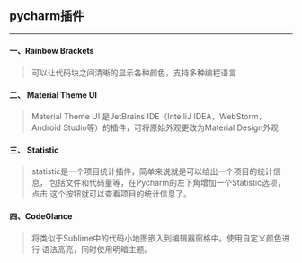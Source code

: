 ## pycharm插件

***
#### 一、Rainbow Brackets
> 可以让代码块之间清晰的显示各种颜色，支持多种编程语言

#### 二、 Material Theme UI
> Material Theme UI 是JetBrains IDE（IntelliJ IDEA，WebStorm，
> Android Studio等）的插件，可将原始外观更改为Material Design外观


#### 三、 Statistic 
>statistic是一个项目统计插件，简单来说就是可以给出一个项目的统计信息，
> 包括文件和代码量等，在Pycharm的左下角增加一个Statistic选项，点击
> 这个按钮就可以查看项目的统计信息了。


#### 四、CodeGlance
> 将类似于Sublime中的代码小地图嵌入到编辑器窗格中。使用自定义颜色进行
> 语法高亮，同时使用明暗主题。